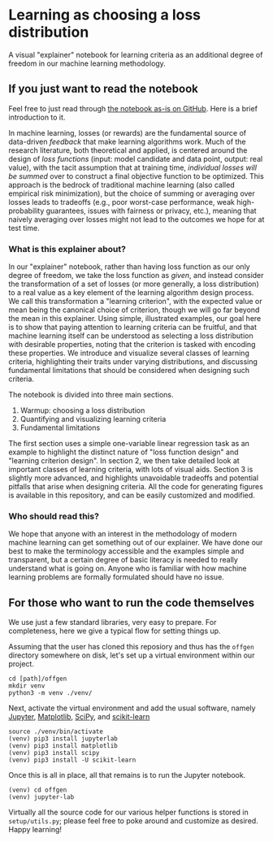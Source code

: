 # Learning as choosing a loss distribution

A visual "explainer" notebook for learning criteria as an additional degree of freedom in our machine learning methodology.

## If you just want to read the notebook

Feel free to just read through [the notebook as-is on GitHub](https://github.com/feedbackward/offgen/blob/main/offgen/explainer.ipynb). Here is a brief introduction to it.

In machine learning, losses (or rewards) are the fundamental source of data-driven *feedback* that make learning algorithms work. Much of the research literature, both theoretical and applied, is centered around the design of *loss functions* (input: model candidate and data point, output: real value), with the tacit assumption that at training time, *individual losses will be summed* over to construct a final objective function to be optimized. This approach is the bedrock of traditional machine learning (also called empirical risk minimization), but the choice of summing or averaging over losses leads to tradeoffs (e.g., poor worst-case performance, weak high-probability guarantees, issues with fairness or privacy, etc.), meaning that naively averaging over losses might not lead to the outcomes we hope for at test time.

### What is this explainer about?

In our "explainer" notebook, rather than having loss function as our only degree of freedom, we take the loss function as *given*, and instead consider the transformation of a set of losses (or more generally, a loss distribution) to a real value as a key element of the learning algorithm design process. We call this transformation a "learning criterion", with the expected value or mean being the canonical choice of criterion, though we will go far beyond the mean in this explainer. Using simple, illustrated examples, our goal here is to show that paying attention to learning criteria can be fruitful, and that machine learning itself can be understood as selecting a loss distribution with desirable properties, noting that the criterion is tasked with encoding these properties. We introduce and visualize several classes of learning criteria, highlighting their traits under varying distributions, and discussing fundamental limitations that should be considered when designing such criteria.

The notebook is divided into three main sections.

1. Warmup: choosing a loss distribution
2. Quantifying and visualizing learning criteria
3. Fundamental limitations

The first section uses a simple one-variable linear regression task as an example to highlight the distinct nature of "loss function design" and "learning criterion design". In section 2, we then take detailed look at important classes of learning criteria, with lots of visual aids. Section 3 is slightly more advanced, and highlights unavoidable tradeoffs and potential pitfalls that arise when designing criteria. All the code for generating figures is available in this repository, and can be easily customized and modified.

### Who should read this?

We hope that anyone with an interest in the methodology of modern machine learning can get something out of our explainer. We have done our best to make the terminology accessible and the examples simple and transparent, but a certain degree of basic literacy is needed to really understand what is going on. Anyone who is familiar with how machine learning problems are formally formulated should have no issue.


## For those who want to run the code themselves

We use just a few standard libraries, very easy to prepare. For completeness, here we give a typical flow for setting things up.

Assuming that the user has cloned this reposiory and thus has the `offgen` directory somewhere on disk, let's set up a virtual environment within our project.

```
cd [path]/offgen
mkdir venv
python3 -m venv ./venv/
```

Next, activate the virtual environment and add the usual software, namely [Jupyter](https://jupyter.org/install), [Matplotlib](https://matplotlib.org/stable/), [SciPy](https://scipy.org/install/), and [scikit-learn](https://scikit-learn.org/stable/install.html)

```
source ./venv/bin/activate
(venv) pip3 install jupyterlab
(venv) pip3 install matplotlib
(venv) pip3 install scipy
(venv) pip3 install -U scikit-learn
```

Once this is all in place, all that remains is to run the Jupyter notebook.

```
(venv) cd offgen
(venv) jupyter-lab
```

Virtually all the source code for our various helper functions is stored in `setup/utils.py`; please feel free to poke around and customize as desired. Happy learning!
